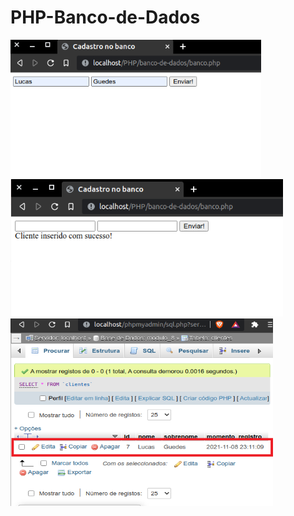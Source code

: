 # PHP-Banco-de-Dados

<div class="box">
<img src="https://github.com/lukebarbosa/PHP-Banco-de-Dados/blob/main/img/inserindo.png" alt="inserindo dados" height="220px">
<img src="https://github.com/lukebarbosa/PHP-Banco-de-Dados/blob/main/img/enviado.png" alt="dados enviados" height="220px">
<img src="https://github.com/lukebarbosa/PHP-Banco-de-Dados/blob/main/img/banco-de-dados.png" alt="dados no banco de dados" height="300px" width="420px">
</div>
